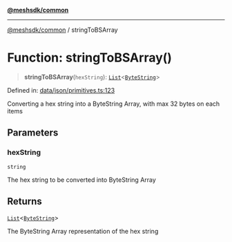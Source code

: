 [**@meshsdk/common**](../README.md)

***

[@meshsdk/common](../globals.md) / stringToBSArray

# Function: stringToBSArray()

> **stringToBSArray**(`hexString`): [`List`](../type-aliases/List.md)\<[`ByteString`](../type-aliases/ByteString.md)\>

Defined in: [data/json/primitives.ts:123](https://github.com/MeshJS/mesh/blob/1abde1553cbd7cf2cf4e40197fc0de9e4a7d0f49/packages/mesh-common/src/data/json/primitives.ts#L123)

Converting a hex string into a ByteString Array, with max 32 bytes on each items

## Parameters

### hexString

`string`

The hex string to be converted into ByteString Array

## Returns

[`List`](../type-aliases/List.md)\<[`ByteString`](../type-aliases/ByteString.md)\>

The ByteString Array representation of the hex string
